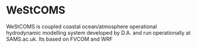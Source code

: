 # WeStCOMS
WeStCOMS is coupled coastal ocean/atmosphere operational hydrodynamic modelling system developed by D.A. and run operationally at SAMS.ac.uk. Its based on FVCOM and WRF

